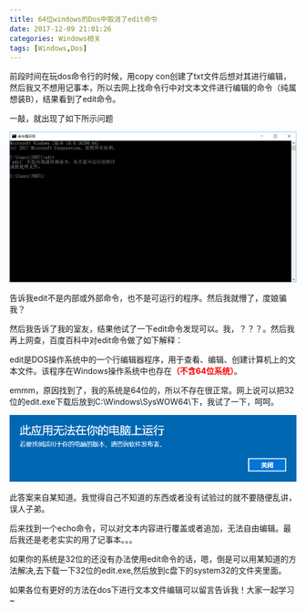 ```yaml
---
title: 64位windows的Dos中取消了edit命令
date: 2017-12-09 21:01:26
categories: Windows相关
tags: [Windows,Dos]
---
```


前段时间在玩dos命令行的时候，用copy con创建了txt文件后想对其进行编辑，然后我又不想用记事本，所以去网上找命令行中对文本文件进行编辑的命令（纯属想装B），结果看到了edit命令。

一敲，就出现了如下所示问题

<!--more-->

![](64位windows的Dos中取消了edit命令/edit-notFound.png)

告诉我edit不是内部或外部命令，也不是可运行的程序。然后我就懵了，度娘骗我？

然后我告诉了我的室友，结果他试了一下edit命令发现可以。我，？？？。然后我再上网查，百度百科中对edit命令做了如下解释：

edit是DOS操作系统中的一个行编辑器程序，用于查看、编辑、创建计算机上的文本文件。该程序在Windows操作系统中也存在<font color = red>**（不含64位系统）**</font>。

emmm，原因找到了，我的系统是64位的，所以不存在很正常。网上说可以把32位的edit.exe下载后放到C:\Windows\SysWOW64\下，我试了一下，呵呵。

![](64位windows的Dos中取消了edit命令/canNotRun.png)

此答案来自某知道。我觉得自己不知道的东西或者没有试验过的就不要随便乱讲，误人子弟。

后来找到一个echo命令，可以对文本内容进行覆盖或者追加，无法自由编辑。最后我还是老老实实的用了记事本。。。

如果你的系统是32位的还没有办法使用edit命令的话，嗯，倒是可以用某知道的方法解决,去下载一下32位的edit.exe,然后放到c盘下的system32的文件夹里面。

如果各位有更好的方法在dos下进行文本文件编辑可以留言告诉我！大家一起学习~